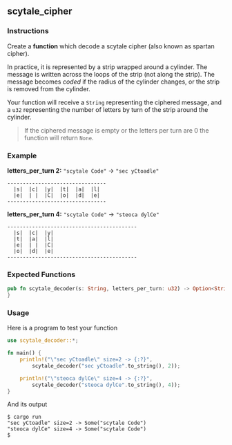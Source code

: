 ## scytale_cipher

### Instructions

Create a **function** which decode a scytale cipher (also known as spartan cipher).

In practice, it is represented by a strip wrapped around a cylinder. The message is written across the loops of the strip (not along the strip). The message becomes _coded_ if the radius of the cylinder changes, or the strip is removed from the cylinder.

Your function will receive a `String` representing the ciphered message, and a `u32` representing the number of letters by turn of the strip around the cylinder.

> If the ciphered message is empty or the letters per turn are 0 the function will return `None`.

### Example

**letters_per_turn 2:** `"scytale Code"` -> `"sec yCtoadle"`

```console
--------------------------------
  |s|  |c|  |y|  |t|  |a|  |l|
  |e|  | |  |C|  |o|  |d|  |e|
--------------------------------
```

**letters_per_turn 4:** `"scytale Code"` -> `"steoca dylCe"`

```console
------------------------------------------
  |s|  |c|  |y|
  |t|  |a|  |l|
  |e|  | |  |C|
  |o|  |d|  |e|
------------------------------------------
```

### Expected Functions

```rust
pub fn scytale_decoder(s: String, letters_per_turn: u32) -> Option<String> {
}
```

### Usage

Here is a program to test your function

```rust
use scytale_decoder::*;

fn main() {
    println!("\"sec yCtoadle\" size=2 -> {:?}",
        scytale_decoder("sec yCtoadle".to_string(), 2));

    println!("\"steoca dylCe\" size=4 -> {:?}",
        scytale_decoder("steoca dylCe".to_string(), 4));
}
```

And its output

```console
$ cargo run
"sec yCtoadle" size=2 -> Some("scytale Code")
"steoca dylCe" size=4 -> Some("scytale Code")
$
```